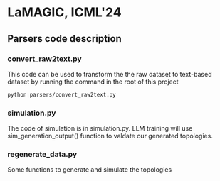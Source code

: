 # LaMAGIC, ICML'24


## Parsers code description

### convert_raw2text.py
This code can be used to transform the the raw dataset to text-based dataset by running the command in the root of this project
```sh
python parsers/convert_raw2text.py
```
### simulation.py
The code of simulation is in simulation.py. LLM training will use sim_generation_output() function to valdate our generated topologies.

### regenerate_data.py
Some functions to generate and simulate the topologies
